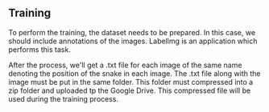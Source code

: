## Training

To perform the training, the dataset needs to be prepared. In this case, we should include annotations of the images. Labellmg is an application which performs this task.

After the process, we'll get a .txt file for each image of the same name denoting the position of the snake in each image. The .txt file along with the image must be put in the same folder. This folder must compressed into a zip folder and uploaded tp the Google Drive. This compressed file will be used during the training process.
